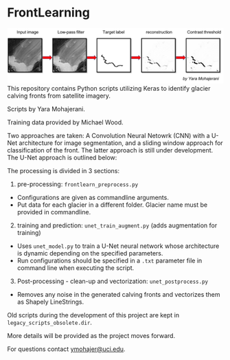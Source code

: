 # FrontLearning
![Project_Logo](./ProjectLogo.jpg)
This repository contains Python scripts utilizing Keras to identify glacier calving fronts from satellite imagery. 

Scripts by Yara Mohajerani.

Training data provided by Michael Wood.

Two approaches are taken: A Convolution Neural Netowrk (CNN) with a U-Net architecture for image segmentation, and a sliding window
approach for classification of the front. The latter approach is still under development. The U-Net approach is outlined below:

The processing is divided in 3 sections: 

1. pre-processing: `frontlearn_preprocess.py`
  * Configurations are given as commandline arguments.
  * Put data for each glacier in a different folder. Glacier name must be provided in commandline.

2. training and prediction: `unet_train_augment.py` (adds augmentation for training)
  * Uses `unet_model.py` to train a U-Net neural network whose architecture is dynamic depending on the specified parameters.
  * Run configurations should be specified in a `.txt` parameter file in command line when executing the script.
3. Post-processing - clean-up and vectorization: `unet_postprocess.py`
  * Removes any noise in the generated calving fronts and vectorizes them as Shapely LineStrings.

Old scripts during the development of this project are kept in `legacy_scripts_obsolete.dir`.

More details will be provided as the project moves forward.

For questions contact <ymohajer@uci.edu>.
